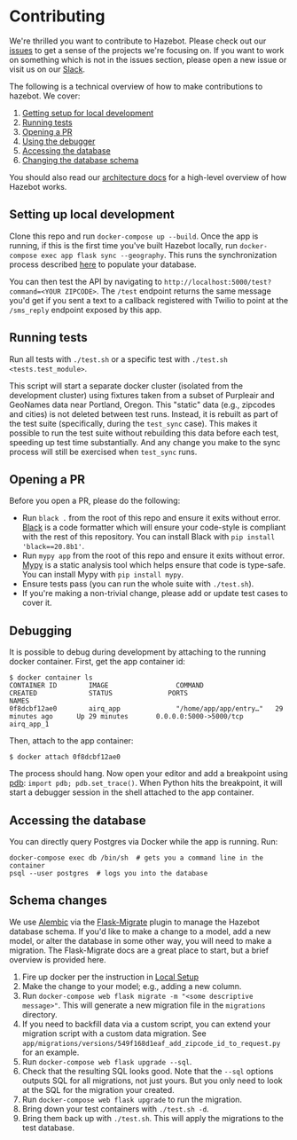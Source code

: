 # Contributing

We're thrilled you want to contribute to Hazebot. Please check out our [issues](https://github.com/airq-dev/hazebot/issues) to get a sense of the projects we're focusing on. If you want to work on something which is not in the issues section, please open a new issue or visit us on our [Slack](https://join.slack.com/t/hazebot/shared_invite/zt-hoogtwy8-9yeYFKyg0MRCtyC9US0k3Q).

The following is a technical overview of how to make contributions to hazebot. We cover:
1. [Getting setup for local development](#Setting-up-local-development)
2. [Running tests](#Running-Tests)
3. [Opening a PR](#Opening-a-PR)
4. [Using the debugger](#Debugging)
5. [Accessing the database](#Accessing-the-Database)
6. [Changing the database schema](#Schema-Changes)

You should also read our [architecture docs](architecture.md#Architecture) for a high-level overview of how Hazebot works.

## Setting up local development

Clone this repo and run `docker-compose up --build`. Once the app is running, if this is the first time you've built Hazebot locally, run `docker-compose exec app flask sync --geography`. This runs the synchronization process described [here](architecture.md#Synchronizing-Data) to populate your database.

You can then test the API by navigating to `http://localhost:5000/test?command=<YOUR ZIPCODE>`. The `/test` endpoint returns the same message you'd get if you sent a text to a callback registered with Twilio to point at the `/sms_reply` endpoint exposed by this app.

## Running tests

Run all tests with `./test.sh` or a specific test with `./test.sh <tests.test_module>`.

This script will start a separate docker cluster (isolated from the development cluster) using fixtures taken from a subset of Purpleair and GeoNames data near Portland, Oregon. This "static" data (e.g., zipcodes and cities) is not deleted between test runs. Instead, it is rebuilt as part of the test suite (specifically, during the `test_sync` case). This makes it possible to run the test suite without rebuilding this data before each test, speeding up test time substantially. And any change you make to the sync process will still be exercised when `test_sync` runs.

## Opening a PR

Before you open a PR, please do the following:
* Run `black .` from the root of this repo and ensure it exits without error. [Black](https://github.com/psf/black) is a code formatter which will ensure your code-style is compliant with the rest of this repository. You can install Black with `pip install 'black==20.8b1'`.
* Run `mypy app` from the root of this repo and ensure it exits without error. [Mypy](http://mypy-lang.org/) is a static analysis tool which helps ensure that code is type-safe. You can install Mypy with `pip install mypy`.
* Ensure tests pass (you can run the whole suite with `./test.sh`).
* If you're making a non-trivial change, please add or update test cases to cover it.

## Debugging

It is possible to debug during development by attaching to the running docker container. First, get the app container id:

```
$ docker container ls
CONTAINER ID        IMAGE                 COMMAND                  CREATED             STATUS              PORTS                              NAMES
0f8dcbf12ae0        airq_app              "/home/app/app/entry…"   29 minutes ago      Up 29 minutes       0.0.0.0:5000->5000/tcp             airq_app_1
```

Then, attach to the app container:

```
$ docker attach 0f8dcbf12ae0
```

The process should hang. Now open your editor and add a breakpoint using [pdb](https://docs.python.org/3/library/pdb.html): `import pdb; pdb.set_trace()`. When Python hits the breakpoint, it will start a debugger session in the shell attached to the app container.

## Accessing the database

You can directly query Postgres via Docker while the app is running. Run:

```
docker-compose exec db /bin/sh  # gets you a command line in the container
psql --user postgres  # logs you into the database
```

## Schema changes

We use [Alembic](https://alembic.sqlalchemy.org/en/latest/) via the [Flask-Migrate](https://flask-migrate.readthedocs.io/en/latest/) plugin to manage the Hazebot database schema. If you'd like to make a change to a model, add a new model, or alter the database in some other way, you will need to make a migration. The Flask-Migrate docs are a great place to start, but a brief overview is provided here.

1. Fire up docker per the instruction in [Local Setup](#Local_Setup)
2. Make the change to your model; e.g., adding a new column.
3. Run `docker-compose web flask migrate -m "<some descriptive message>"`. This will generate a new migration file in the `migrations` directory.
4. If you need to backfill data via a custom script, you can extend your migration script with a custom data migration. See `app/migrations/versions/549f168d1eaf_add_zipcode_id_to_request.py` for an example.
4. Run `docker-compose web flask upgrade --sql`.
5. Check that the resulting SQL looks good. Note that the `--sql` options outputs SQL for all migrations, not just yours. But you only need to look at the SQL for the migration your created.
6. Run `docker-compose web flask upgrade` to run the migration.
7. Bring down your test containers with `./test.sh -d`.
8. Bring them back up with `./test.sh`. This will apply the migrations to the test database.
